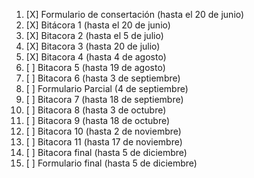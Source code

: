 1. [X] Formulario de consertación (hasta el 20 de junio)
2. [X] Bitácora 1 (hasta el  20 de junio)
3. [X] Bitacora 2 (hasta el 5 de julio)
4. [X] Bitacora 3 (hasta 20 de julio)
5. [X] Bitacora 4 (hasta 4 de agosto)
6. [ ] Bitacora 5 (hasta 19 de agosto)
7. [ ] Bitacora 6 (hasta 3 de septiembre)
8. [ ] Formulario Parcial (4 de septiembre)
9. [ ] Bitacora 7 (hasta 18 de septiembre)
1. [ ] Bitacora 8 (hasta 3 de octubre)
1. [ ] Bitacora 9 (hasta 18 de octubre)
1. [ ] Bitacora 10 (hasta 2 de noviembre)
1. [ ] Bitacora 11 (hasta 17 de noviembre)
1. [ ] Bitacora final (hasta 5 de diciembre)
1. [ ] Formulario final (hasta 5 de diciembre)
